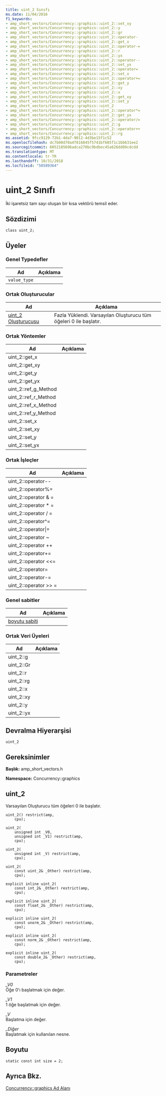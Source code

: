 ```yaml
---
title: uint_2 Sınıfı
ms.date: 11/04/2016
f1_keywords:
- amp_short_vectors/Concurrency::graphics::uint_2::set_xy
- amp_short_vectors/Concurrency::graphics::uint_2::y
- amp_short_vectors/Concurrency::graphics::uint_2::gr
- amp_short_vectors/Concurrency::graphics::uint_2::operator-
- amp_short_vectors/Concurrency::graphics::uint_2::get_x
- amp_short_vectors/Concurrency::graphics::uint_2::operator-=
- amp_short_vectors/Concurrency::graphics::uint_2::r
- amp_short_vectors/Concurrency::graphics::uint_2::yx
- amp_short_vectors/Concurrency::graphics::uint_2::operator--
- amp_short_vectors/Concurrency::graphics::uint_2::set_yx
- amp_short_vectors/Concurrency::graphics::uint_2::operator=
- amp_short_vectors/Concurrency::graphics::uint_2::set_x
- amp_short_vectors/Concurrency::graphics::uint_2::operator+=
- amp_short_vectors/Concurrency::graphics::uint_2::get_y
- amp_short_vectors/Concurrency::graphics::uint_2::xy
- amp_short_vectors/Concurrency::graphics::uint_2::x
- amp_short_vectors/Concurrency::graphics::uint_2::get_xy
- amp_short_vectors/Concurrency::graphics::uint_2::set_y
- amp_short_vectors/Concurrency::graphics::uint_2
- amp_short_vectors/Concurrency::graphics::uint_2::operator*=
- amp_short_vectors/Concurrency::graphics::uint_2::get_yx
- amp_short_vectors/Concurrency::graphics::uint_2::operator/=
- amp_short_vectors/Concurrency::graphics::uint_2::g
- amp_short_vectors/Concurrency::graphics::uint_2::operator++
- amp_short_vectors/Concurrency::graphics::uint_2::rg
ms.assetid: 9fcc9129-72b1-4da7-9012-4d3be15f1c52
ms.openlocfilehash: dc7b00d70a4f816845f5741bf605f1c1bb631ee2
ms.sourcegitcommit: 6052185696adca270bc9bdbec45a626dd89cdcdd
ms.translationtype: MT
ms.contentlocale: tr-TR
ms.lasthandoff: 10/31/2018
ms.locfileid: "50589364"
---
```

# <a name="uint2-class"></a>uint_2 Sınıfı

İki işaretsiz tam sayı oluşan bir kısa vektörü temsil eder.

## <a name="syntax"></a>Sözdizimi

```
class uint_2;
```

## <a name="members"></a>Üyeler

### <a name="public-typedefs"></a>Genel Typedefler

|Ad|Açıklama|
|----------|-----------------|
|`value_type`||

### <a name="public-constructors"></a>Ortak Oluşturucular

|Ad|Açıklama|
|----------|-----------------|
|[uint_2 Oluşturucusu](#ctor)|Fazla Yüklendi. Varsayılan Oluşturucu tüm öğeleri 0 ile başlatır.|

### <a name="public-methods"></a>Ortak Yöntemler

|Ad|Açıklama|
|----------|-----------------|
|uint_2::get_x||
|uint_2::get_xy||
|uint_2::get_y||
|uint_2::get_yx||
|uint_2::ref_g_Method||
|uint_2::ref_r_Method||
|uint_2::ref_x_Method||
|uint_2::ref_y_Method||
|uint_2::set_x||
|uint_2::set_xy||
|uint_2::set_y||
|uint_2::set_yx||

### <a name="public-operators"></a>Ortak İşleçler

|Ad|Açıklama|
|----------|-----------------|
|uint_2::operator--||
|uint_2::operator%=||
|uint_2::operator & =||
|uint_2::operator * =||
|uint_2::operator / =||
|uint_2::operator^=||
|uint_2::operator&#124;=||
|uint_2::operator ~||
|uint_2::operator ++||
|uint_2::operator+=||
|uint_2::operator <\<=||
|uint_2::operator=||
|uint_2::operator-=||
|uint_2::operator >> =||

### <a name="public-constants"></a>Genel sabitler

|Ad|Açıklama|
|----------|-----------------|
|[boyutu sabiti](#uint_2__size)||

### <a name="public-data-members"></a>Ortak Veri Üyeleri

|Ad|Açıklama|
|----------|-----------------|
|uint_2::g||
|uint_2::Gr||
|uint_2::r||
|uint_2::rg||
|uint_2::x||
|uint_2::xy||
|uint_2::y||
|uint_2::yx||

## <a name="inheritance-hierarchy"></a>Devralma Hiyerarşisi

`uint_2`

## <a name="requirements"></a>Gereksinimler

**Başlık:** amp_short_vectors.h

**Namespace:** Concurrency::graphics

##  <a name="ctor"></a> uint_2

Varsayılan Oluşturucu tüm öğeleri 0 ile başlatır.

```
uint_2() restrict(amp,
    cpu);

uint_2(
    unsigned int _V0,
    unsigned int _V1) restrict(amp,
    cpu);

uint_2(
    unsigned int _V) restrict(amp,
    cpu);

uint_2(
    const uint_2& _Other) restrict(amp,
    cpu);

explicit inline uint_2(
    const int_2& _Other) restrict(amp,
    cpu);

explicit inline uint_2(
    const float_2& _Other) restrict(amp,
    cpu);

explicit inline uint_2(
    const unorm_2& _Other) restrict(amp,
    cpu);

explicit inline uint_2(
    const norm_2& _Other) restrict(amp,
    cpu);

explicit inline uint_2(
    const double_2& _Other) restrict(amp,
    cpu);
```

### <a name="parameters"></a>Parametreler

*_V0*<br/>
Öğe 0'ı başlatmak için değer.

*_V1*<br/>
1 öğe başlatmak için değer.

*_V*<br/>
Başlatma için değer.

*_Diğer*<br/>
Başlatmak için kullanılan nesne.

##  <a name="uint_2__size"></a> Boyutu

```
static const int size = 2;
```

## <a name="see-also"></a>Ayrıca Bkz.

[Concurrency::graphics Ad Alanı](concurrency-graphics-namespace.md)
